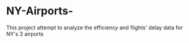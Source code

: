 # NY-Airports-
This project attempt to analyze the efficiency and flights' delay data for NY's 3 airports
